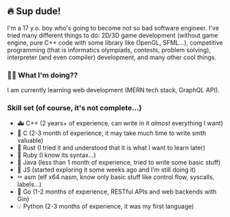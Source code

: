## 🔥 Sup dude! 
I'm a 17 y.o. boy who's going to become not so bad software engineer. I've tried many different things to do: 2D/3D game development (without game engine, pure C++ code with some library like OpenGL, SFML...), competitive programming (that is informatics olympiads, contests, problem solving), interpreter (and even compiler) development, and many other cool things.

### 🧑‍💻 What I'm doing??
I am currently learning web development (MERN tech stack, GraphQL API).

### Skill set (of course, it's not complete...)
- 🚑️ C++ (2 years+ of experience, can write in it *almost* everything I want)
- 👷 C (2-3 month of experience, it may take much time to write smth valuable)
- 🚀 Rust (I tried it and understood that it is what I want to learn later)
- 💄 Ruby (I know its syntax...)
- 🔧 Java (less than 1 month of experience, tried to write some basic stuff)
- 🔨 JS (started exploring it some weeks ago and I'm still doing it)
- ⚰️ asm (elf x64 nasm, know only basic stuff like control flow, syscalls, labels...)
- 🤡 Go (1-2 months of experience, RESTful APIs and web backends with Gin)
- 💡 Python (2-3 months of experience, it was my first language)
